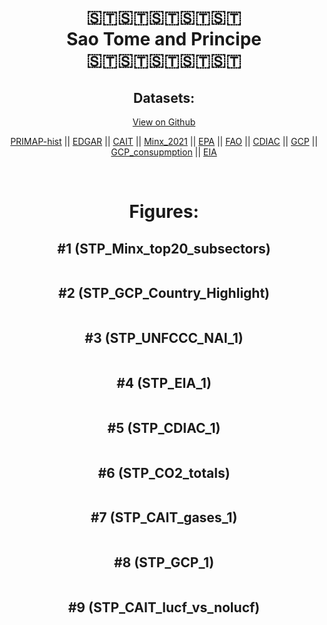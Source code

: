 
<center>
<h1 align="center">
🇸🇹🇸🇹🇸🇹🇸🇹🇸🇹
<br>
Sao Tome and Principe
<br>
🇸🇹🇸🇹🇸🇹🇸🇹🇸🇹
</h1>
<h2>Datasets:</h2>
<p><a href="https://github.com/dquintani/GreenhouseData/tree/master/country_data/STP_Sao Tome and Principe/data">View on Github</a>
<br></p><p><a href="data/STP_PRIMAP-hist.csv">PRIMAP-hist</a> || <a href="data/STP_EDGAR.csv">EDGAR</a> || <a href="data/STP_CAIT.csv">CAIT</a> || <a href="data/STP_Minx_2021.csv">Minx_2021</a> || <a href="data/STP_EPA.csv">EPA</a> || <a href="data/STP_FAO.csv">FAO</a> || <a href="data/STP_CDIAC.csv">CDIAC</a> || <a href="data/STP_GCP.csv">GCP</a> || <a href="data/STP_GCP_consupmption.csv">GCP_consupmption</a> || <a href="data/STP_EIA.csv">EIA</a></p><p><br></p>
<h1>Figures:</h1><h2>#1 (STP_Minx_top20_subsectors)</h2>
<p><img alt="" src="figures/STP_Minx_top20_subsectors.png" /></p><h2>#2 (STP_GCP_Country_Highlight)</h2>
<p><img alt="" src="figures/STP_GCP_Country_Highlight.png" /></p><h2>#3 (STP_UNFCCC_NAI_1)</h2>
<p><img alt="" src="figures/STP_UNFCCC_NAI_1.png" /></p><h2>#4 (STP_EIA_1)</h2>
<p><img alt="" src="figures/STP_EIA_1.png" /></p><h2>#5 (STP_CDIAC_1)</h2>
<p><img alt="" src="figures/STP_CDIAC_1.png" /></p><h2>#6 (STP_CO2_totals)</h2>
<p><img alt="" src="figures/STP_CO2_totals.png" /></p><h2>#7 (STP_CAIT_gases_1)</h2>
<p><img alt="" src="figures/STP_CAIT_gases_1.png" /></p><h2>#8 (STP_GCP_1)</h2>
<p><img alt="" src="figures/STP_GCP_1.png" /></p><h2>#9 (STP_CAIT_lucf_vs_nolucf)</h2>
<p><img alt="" src="figures/STP_CAIT_lucf_vs_nolucf.png" /></p>